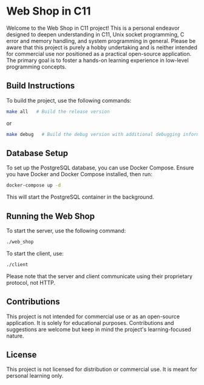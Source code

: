 # Web Shop in C11

Welcome to the Web Shop in C11 project! This is a personal endeavor designed to deepen understanding in C11, Unix socket programming, C error and memory handling, and system programming in general. Please be aware that this project is purely a hobby undertaking and is neither intended for commercial use nor positioned as a practical open-source application. The primary goal is to foster a hands-on learning experience in low-level programming concepts.

## Build Instructions

To build the project, use the following commands:

```bash
make all   # Build the release version
```

or

```bash
make debug   # Build the debug version with additional debugging information
```

## Database Setup

To set up the PostgreSQL database, you can use Docker Compose. Ensure you have Docker and Docker Compose installed, then run:

```bash
docker-compose up -d
```

This will start the PostgreSQL container in the background.

## Running the Web Shop

To start the server, use the following command:

```bash
./web_shop
```

To start the client, use:

```bash
./client
```

Please note that the server and client communicate using their proprietary protocol, not HTTP.

## Contributions

This project is not intended for commercial use or as an open-source application. It is solely for educational purposes. Contributions and suggestions are welcome but keep in mind the project's learning-focused nature.

## License

This project is not licensed for distribution or commercial use. It is meant for personal learning only.

